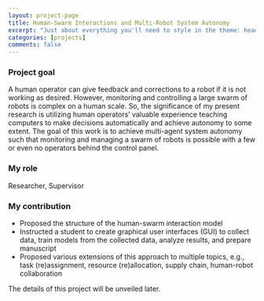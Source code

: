 ```yaml
---
layout: project-page
title: Human-Swarm Interactions and Multi-Robot System Autonomy
excerpt: "Just about everything you'll need to style in the theme: headings, paragraphs, blockquotes, tables, code blocks, and more."
categories: [projects]
comments: false
---
```


### Project goal

A human operator can give feedback and corrections to a robot if it is not working as desired. However, monitoring and controlling a large swarm of robots is complex on a human scale. So, the significance of my present research is utilizing
human operators’ valuable experience teaching computers to make decisions automatically and achieve autonomy to some extent.
The goal of this work is to achieve multi-agent system autonomy such that monitoring and managing a swarm of robots is possible with a few or even no operators behind the control panel.

### My role

Researcher, Supervisor

### My contribution

* Proposed the structure of the human-swarm interaction model
* Instructed a student to create graphical user interfaces (GUI) to collect data, train models from the collected data, analyze results, and prepare manuscript
* Proposed various extensions of this approach to multiple topics, e.g., task (re)assignment, resource (re)allocation, supply chain, human-robot collaboration


The details of this project will be unveiled later.
